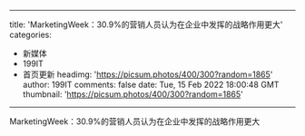 
---
title: 'MarketingWeek：30.9%的营销人员认为在企业中发挥的战略作用更大'
categories: 
 - 新媒体
 - 199IT
 - 首页更新
headimg: 'https://picsum.photos/400/300?random=1865'
author: 199IT
comments: false
date: Tue, 15 Feb 2022 18:00:48 GMT
thumbnail: 'https://picsum.photos/400/300?random=1865'
---

<div>   
MarketingWeek：30.9%的营销人员认为在企业中发挥的战略作用更大  
</div>
            